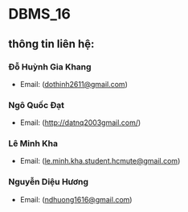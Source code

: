 # DBMS_16

## thông tin liên hệ:
### Đỗ Huỳnh Gia Khang
  - Email: (dothinh2611@gmail.com)
###  Ngô Quốc Đạt
  - Email: (http://datnq2003gmail.com/)
### Lê Minh Kha
  - Email: (le.minh.kha.student.hcmute@gmail.com)
### Nguyễn Diệu Hương
  - Email: (ndhuong1616@gmail.com)
